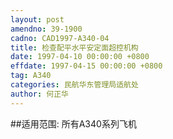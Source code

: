 ```yaml
---
layout: post
amendno: 39-1900
cadno: CAD1997-A340-04
title: 检查配平水平安定面超控机构
date: 1997-04-10 00:00:00 +0800
effdate: 1997-04-15 00:00:00 +0800
tag: A340
categories: 民航华东管理局适航处
author: 何正华
---
```


##适用范围:
所有A340系列飞机

